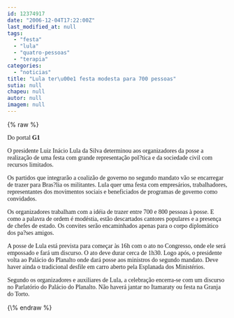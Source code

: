```yaml
---
id: 12374917
date: "2006-12-04T17:22:00Z"
last_modified_at: null
tags:
  - "festa"
  - "lula"
  - "quatro-pessoas"
  - "terapia"
categories:
  - "noticias"
title: "Lula ter\u00e1 festa modesta para 700 pessoas"
sutia: null
chapeu: null
autor: null
imagem: null
---
```

{\% raw %}
<p><P><FONT face=Verdana>Do portal <B>G1</P></B></FONT></p>
<p><P><FONT face=Verdana>O presidente Luiz Inácio Lula da Silva determinou aos organizadores da posse a realização de uma festa com grande representação pol?tica e da sociedade civil com recursos limitados. </FONT></P></p>
<p><P><FONT face=Verdana>Os partidos que integrarão a coalizão de governo no segundo mandato vão se encarregar de trazer para Bras?lia os militantes. Lula quer uma festa com empresários, trabalhadores, representantes dos movimentos sociais e beneficiados de programas de governo como convidados.</FONT></P></p>
<p><P><FONT face=Verdana>Os organizadores trabalham com a idéia de trazer entre 700 e 800 pessoas à posse. E como a palavra de ordem é modéstia, estão descartados cantores populares e a presença de chefes de estado. Os convites serão encaminhados apenas para o corpo diplomático dos pa?ses amigos.</FONT></P></p>
<p><P><FONT face=Verdana>A posse de Lula está prevista para começar às 16h com o ato no Congresso, onde ele será empossado e fará um discurso. O ato deve durar cerca de 1h30. Logo após, o presidente volta ao Palácio do Planalto onde dará posse aos ministros do segundo mandato. Deve haver ainda o tradicional desfile em carro aberto pela Esplanada dos Ministérios.</FONT></P></p>
<p><P><FONT face=Verdana>Segundo os organizadores e auxiliares de Lula, a celebração encerra-se com um discurso no Parlatório do Palácio do Planalto. Não haverá jantar no Itamaraty ou festa na Granja do Torto.</FONT></P> </p>
{\% endraw %}